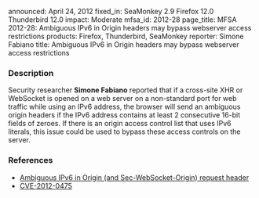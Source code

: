 announced: April 24, 2012
fixed_in: SeaMonkey 2.9
          Firefox 12.0
          Thunderbird 12.0
impact: Moderate
mfsa_id: 2012-28
page_title: MFSA 2012-28: Ambiguous IPv6 in Origin headers may bypass webserver access restrictions
products: Firefox, Thunderbird, SeaMonkey
reporter: Simone Fabiano
title: Ambiguous IPv6 in Origin headers may bypass webserver access restrictions

<h3>Description</h3>

<p>Security researcher <strong>Simone Fabiano</strong> reported that if a
cross-site XHR or WebSocket is opened on a web server on a non-standard port for
web traffic while using an IPv6 address, the browser will send an ambiguous
origin headers if the IPv6 address contains at least 2 consecutive 16-bit fields
of zeroes. If there is an origin access control list that uses IPv6 literals,
this issue could be used to bypass these access controls on the server.
</p>


<h3>References</h3>

<ul>
  <li><a href="https://bugzilla.mozilla.org/show_bug.cgi?id=694576">
      Ambiguous IPv6 in Origin (and Sec-WebSocket-Origin) request
header</a></li>
  <li><a href="http://cve.mitre.org/cgi-bin/cvename.cgi?name=CVE-2012-0475" class="ex-ref">CVE-2012-0475</a></li>
</ul>



